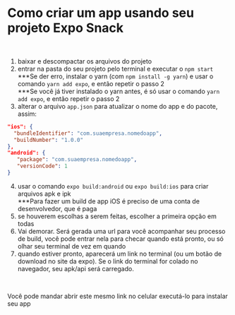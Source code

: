 # Como criar um app usando seu projeto Expo Snack
<br>

1. baixar e descompactar os arquivos do projeto
2. entrar na pasta do seu projeto pelo terminal e executar o `npm start`
  <br>***Se der erro, instalar o yarn (com `npm install -g yarn`) e usar o comando `yarn add expo`, e então repetir o passo 2
  <br>***Se você já tiver instalado o yarn antes, é só usar o comando `yarn add expo`, e então repetir o passo 2
3. alterar o arquivo `app.json` para atualizar o nome do app e do pacote, assim:
  
  ```json
  "ios": {
    "bundleIdentifier": "com.suaempresa.nomedoapp",
    "buildNumber": "1.0.0"
  },
  "android": {
     "package": "com.suaempresa.nomedoapp",
     "versionCode": 1
  }
  ```
  
4. usar o comando `expo build:android` ou `expo build:ios` para criar arquivos apk e ipk
  <br>***Para fazer um build de app iOS é preciso de uma conta de desenvolvedor, que é paga
5. se houverem escolhas a serem feitas, escolher a primeira opção em todas
6. Vai demorar. Será gerada uma url para você acompanhar seu processo de build, você pode entrar nela para checar quando está pronto, ou só olhar seu terminal de vez em quando
7. quando estiver pronto, aparecerá um link no terminal (ou um botão de download no site da expo). Se o link do terminal for colado no navegador, seu apk/api será carregado. 
<br>

Você pode mandar abrir este mesmo link no celular executá-lo para instalar seu app

